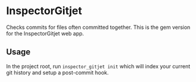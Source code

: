 # InspectorGitjet

Checks commits for files often committed together.
This is the gem version for the InspectorGitjet web app.


## Usage

In the project root, run `inspector_gitjet init` which will index your current git history and setup a post-commit hook.

